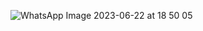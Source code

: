 ![WhatsApp Image 2023-06-22 at 18 50 05](https://user-images.githubusercontent.com/73538974/247944239-3e690f05-3b68-4d05-80cb-4838e5a3e712.jpg)
​